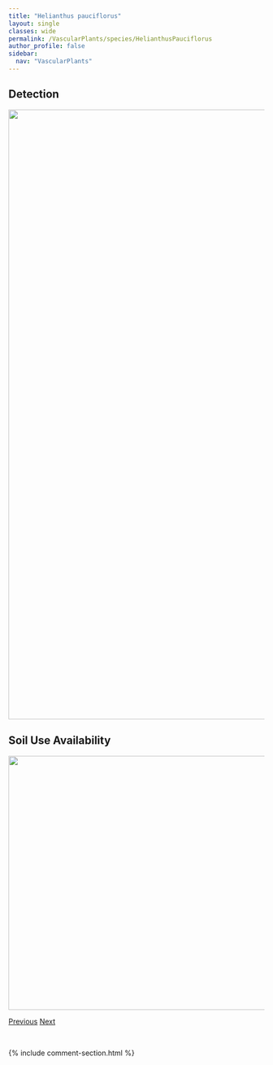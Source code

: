 ```yaml
---
title: "Helianthus pauciflorus"
layout: single
classes: wide
permalink: /VascularPlants/species/HelianthusPauciflorus
author_profile: false
sidebar:
  nav: "VascularPlants"
---
```


<h2>Detection</h2>

<a href="https://drive.google.com/uc?export=view&id=1qwoAIuswU3mRJp9zxBuDA3-gT2ah9HKI">
<img src="https://drive.google.com/uc?export=view&id=1qwoAIuswU3mRJp9zxBuDA3-gT2ah9HKI" height = "1200" width = "800">
</a>


<h2>Soil Use Availability</h2>

<a href="https://drive.google.com/uc?export=view&id=13lxeeU2qqFQa1sZBFlWqpgwSCRv4-CNy">
<img src="https://drive.google.com/uc?export=view&id=13lxeeU2qqFQa1sZBFlWqpgwSCRv4-CNy" height = "500" width = "1000">
</a>


<a href="/DevelopmentWebsite/VascularPlants/species/HelianthusNuttallii" class="pagination--pager" title="Helianthus nuttallii">Previous</a> <a href="/DevelopmentWebsite/VascularPlants/species/HelianthusPetiolaris" class="pagination--pager" title="Helianthus petiolaris">Next</a>

<p>&nbsp;</p>

{% include comment-section.html %}
